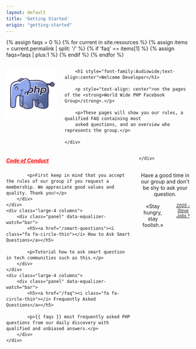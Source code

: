 ```yaml
---
layout: default
title: 'Getting Started'
origin: "getting-started"
---
```


{% assign faqs = 0 %}
{% for current in site.resources %}
    {% assign items = current.permalink | split: '/' %}
    {% if 'faq' == items[1] %}
        {% assign faqs=faqs | plus:1 %}
    {% endif %}
{% endfor %}

<div class="row">
    <div class="large-12 columns" style="margin-top:8px">
        <p><img src="assets/img/elephpant.png" alt="an elephant, trust me."></p>

        <h1 style="font-family:Audiowide;text-align:center">Welcome Developer</h1>

        <p style="text-align: center">on the pages of the <strong>World Wide PHP Facebook Group</strong>.</p>

        <p>These pages will show you our rules, a qualified FAQ containing most
        asked questions, and an overview who represents the group.</p>

    </div>
</div>

<div class="row" data-equalizer="bar">
    <div class="large-4 columns">
        <div class="panel" data-equalizer-watch="bar">
            <h5><a href="/code-of-conduct/" style="color: red"><i class="fa fa-circle-thin"></i> Code of Conduct</a></h5>

            <p>First keep in mind that you accept the rules of our group if you request a membership. We appreciate good values and quality. Thank you!</p>
        </div>
    </div>
    <div class="large-4 columns">
        <div class="panel" data-equalizer-watch="bar">
            <h5><a href="/smart-questions"><i class="fa fa-circle-thin"></i> How to Ask Smart Questions</a></h5>

            <p>Tutorial how to ask smart question in tech communities such as this.</p>
        </div>
    </div>
    <div class="large-4 columns">
        <div class="panel" data-equalizer-watch="bar">
            <h5><a href="/faq"><i class="fa fa-circle-thin"></i> Frequently Asked Questions</a></h5>

            <p>{{ faqs }} most frequently asked PHP questions from our daily discovery with qualified and unbiased answers.</p>
        </div>
    </div>
</div>

<div class="row">
    <div class="large-12 columns">

    </div>
</div>

<div class="row">
    <div class="large-12 columns" style="margin-top:16px; margin-bottom:16px; text-align:center;">
        Have a good time in our group and don't be shy to ask your question.
    </div>
</div>
<div class="row">
    <div class="large-12 columns" style="margin-top:16px; margin-bottom:20px; text-align:center;">
        &laquo;Stay hungry, stay foolish.&raquo; <small><cite><a href="http://news.stanford.edu/news/2005/june15/jobs-061505.html">2005 - Steve Jobs &dagger;</a></cite></small>
    </div>
</div>
